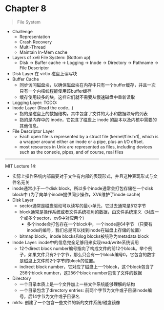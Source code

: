 # Chapter 8

> File System

* Challenge
  * Representation
  * Crash Recovery
  * Multi-Thread
  * Maintain In-Mem cache
* Layers of xv6 File System: (Bottom up)
  * Disk -> Buffer cache -> Logging -> Inode -> Directory -> Pathname -> File Descriptor
* Disk Layer 在 virtio 磁盘上读写块
* Buffer Cache
  * 同步访问磁盘块，以确保磁盘块在内存中只有一个buffer缓存，并且一次只有一个内核线程能使用该buffer缓存
  * 缓存使用较多的块，这样它们就不需要从慢速磁盘中重新读取
* Logging Layer: TODO:
* Inode Layer (Read the code...)
  * 指的是磁盘上的数据结构，其中包含了文件的大小和数据块号的列表
  * 指的是内存中的 inode，它包含了磁盘上 inode 的副本以及内核中需要的其他信息。
* File Descriptor Layer
  * Each open file is represented by a struct file (kernel/file.h:1), which is a
    wrapper around either an inode or a pipe, plus an I/O offset.
  * most resources in Unix are represented as files, including devices such as
    the console, pipes, and of course, real files

---

MIT Lecture 14:

* 实际上操作系统内部需要对于文件有内部的表现形式，并且这种表现形式与文件名无关
* inode通常小于一个disk block，所以多个inode通常会打包存储在一个disk block中 (为了向单个inode提供同步操作，XV6维护了inode cache)
* Disk Layer
  * sector通常是磁盘驱动可以读写的最小单元，它过去通常是512字节
  * block通常是操作系统或者文件系统视角的数据，由文件系统定义（对应一个或多个sector，xv6中对应两个）
    * 多个inode会打包存在一个block中，一个inode是64字节 （只要有inode的编号，我们总是可以找到inode在磁盘上存储的位置）
  * bitmap block，inode blocks和log blocks被统称为metadata block
* Inode Layer: inode中的信息完全足够用来实现read/write系统调用
  * 12个direct block number编号指向了构成文件的前12个block。举个例子，如果文件只有2个字节，那么只会有一个block编号0，它包含的数字是磁盘上文件前2个字节的block的位置。
  * indirect block number，它对应了磁盘上一个block，这个block包含了256个block number，这256个block number包含了文件的数据
* Directory
  * 一个目录本质上是一个文件加上一些文件系统能够理解的结构
  * 一个目录包含了directory entries: 前两个字节为文件或子目录inode编号，后14字节为文件或子目录名
* mkfs: 创建了一个包含一些文件的新的文件系统/磁盘镜像

